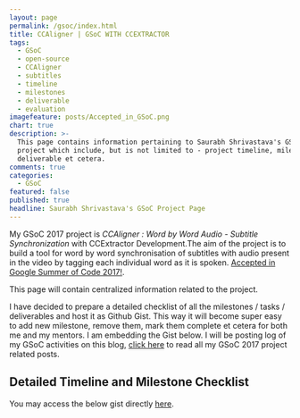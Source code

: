```yaml
---
layout: page
permalink: /gsoc/index.html
title: CCAligner | GSoC WITH CCEXTRACTOR
tags:
  - GSoC
  - open-source
  - CCAligner
  - subtitles
  - timeline
  - milestones
  - deliverable
  - evaluation
imagefeature: posts/Accepted_in_GSoC.png
chart: true
description: >-
  This page contains information pertaining to Saurabh Shrivastava's GSoC
  project which include, but is not limited to - project timeline, milestones,
  deliverable et cetera.
comments: true
categories:
  - GSoC
featured: false
published: true
headline: Saurabh Shrivastava's GSoC Project Page
---
```

My GSoC 2017 project is _CCAligner : Word by Word Audio - Subtitle Synchronization_ with CCExtractor Development.The aim of the project is to build a tool for word by word synchronisation of subtitles with audio present in the video by tagging each individual word as it is spoken. [Accepted in Google Summer of Code 2017!](https://saurabhshri.github.io/2017/05/gsoc/accepted-in-google-summer-of-code-2017 "More about the project.").

This page will contain centralized information related to the project.

I have decided to prepare a detailed checklist of all the milestones /  tasks / deliverables and host it as Github Gist. This way it will become super easy to add new milestone, remove them, mark them complete et cetera for both me and my mentors. I am embedding the Gist below. I will be posting log of my GSoC activities on this blog, [click here](https://saurabhshri.github.io/categories/index.html#GSoC "Posts related to GSoC project.") to read all my GSoC 2017 project related posts.

<script src="https://gist.github.com/saurabhshri/379a67ae5ebabb88ee4aa8c5af11c70f.js"></script>

## Detailed Timeline and Milestone Checklist

You may access the below gist directly [here](https://gist.github.com/saurabhshri/05f662806a23243bc049c4676c904233).  
  
  

<script src="https://gist.github.com/saurabhshri/05f662806a23243bc049c4676c904233.js"></script>


